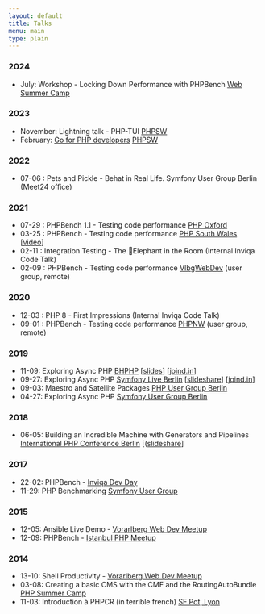 ```yaml
---
layout: default
title: Talks
menu: main
type: plain
---
```


### 2024

- July: Workshop - Locking Down Performance with PHPBench [Web Summer Camp](https://websummercamp.com/2024/workshop/locking-down-performance-with-phpbench)

### 2023

- November: Lightning talk - PHP-TUI [PHPSW](https://phpsw.uk/)
- February: [Go for PHP developers](https://phpsw.uk/talks/go-for-php-developers) [PHPSW](https://phpsw.uk/)

### 2022

- 07-06 : Pets and Pickle - Behat in Real Life. Symfony User Group Berlin (Meet24 office)

### 2021

- 07-29 : PHPBench 1.1 - Testing code performance [PHP Oxford](https://www.meetup.com/PHP-Oxford/events/sksjlsycckblc/)
- 03-25 : PHPBench - Testing code performance [PHP South Wales](https://www.youtube.com/watch?v=-qxu6n9Q-3k) [[video](https://www.youtube.com/watch?v=-qxu6n9Q-3k)]
- 02-11 : Integration Testing - The 🐘Elephant in the Room (Internal Inviqa Code Talk)
- 02-09 : PHPBench - Testing code performance [VlbgWebDev](https://www.meetup.com/de-DE/VlbgWebDev/events/llpqfryccdbmb/) (user group, remote)

### 2020

- 12-03 : PHP 8 - First Impressions (Internal Inviqa Code Talk)
- 09-01 : PHPBench - Testing code performance [PHPNW](https://www.phpnw.org.uk/) (user group, remote)

### 2019

- 11-09: Exploring Async PHP [BHPHP](https://www.bgphp.org/) [[slides](https://www.slideshare.net/dantleech/2019-11bgphp)] [[joind.in](https://joind.in/event/bulgaria-php-conference-2019/exploring-async-php)]
- 09-27: Exploring Async PHP [Symfony Live Berlin](https://berlin2019.live.symfony.com/) [[slideshare](http://www.slideshare.net/dantleech/exploring-async-php-sf-live-berlin-2019)] [[joind.in](https://t.co/BrJhuB2ofm)]
- 09-03: Maestro and Satellite Packages [PHP User Group Berlin](https://www.bephpug.de/2019/09/03/september.html) 
- 04-27: Exploring Async PHP [Symfony User Group
  Berlin](https://www.meetup.com/sfugberlin/events/259698377/)

### 2018

- 06-05: Building an Incredible Machine with Generators and Pipelines [International PHP Conference
  Berlin](https://phpconference.com/php-development/building-an-incredible-machine-with-generators-and-pipelines-in-php/) [([slideshare](https://www.slideshare.net/dantleech/building-and-incredible-machine-with-pipelines-and-generators-in-php-ipc-berlin)]

### 2017

- 22-02: PHPBench - [Inviqa Dev Day](https://joind.in/event/inviqa-dev-day-2017/phpbench)
- 11-29: PHP Benchmarking [Symfony User Group](https://www.meetup.com/sfugberlin/events/245025070)

### 2015

- 12-05: Ansible Live Demo - [Vorarlberg Web Dev Meetup](https://www.meetup.com/vlbgwebdev/)
- 12-09: PHPBench - [Istanbul PHP Meetup](https://kommunity.com/istanbulphp/events/225200327)

### 2014

- 13-10: Shell Productivity - [Vorarlberg Web Dev Meetup](https://www.meetup.com/vlbgwebdev/)
- 03-08: Creating a basic CMS with the CMF and the RoutingAutoBundle [PHP
  Summer Camp](https://2014.phpsummercamp.com/Programme/Creating-a-Basic-CMS-with-the-CMF-and-the-RoutingAutoBundle-intermediate)
- 11-03: Introduction à PHPCR (in terrible french) [SF Pot, Lyon](https://github.com/SfPot/2014-talks?tab=readme-ov-file#introduction-%C3%A0-phpcr-french)
